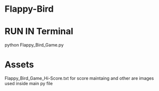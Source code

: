 # Flappy-Bird

# RUN IN Terminal
python Flappy_Bird_Game.py

# Assets

Flappy_Bird_Game_Hi-Score.txt for score maintaing
and other are images used inside main py file
